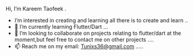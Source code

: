 Hi, I’m Kareem Taofeek .
- I’m interested in creating and learning all there is to create and learn ..
- 🌱 I’m currently learning Flutter/Dart ...
- 💞️ I’m looking to collaborate on projects relating to flutter/dart at the moment,but feel free to contact me on other projects ....
- 📫 Reach me on my email: Tunixs36@gmail.com .....

<!---
KareemTaofeek/KareemTaofeek is a ✨ special ✨ repository because its `README.md` (this file) appears on your GitHub profile.
You can click the Preview link to take a look at your changes.
--->
